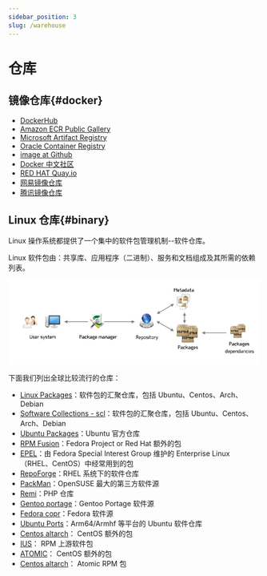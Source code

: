 ```yaml
---
sidebar_position: 3
slug: /warehouse
---
```


# 仓库

## 镜像仓库{#docker}

* [DockerHub](https://hub.docker.com/)
* [Amazon ECR Public Gallery](https://gallery.ecr.aws/)
* [Microsoft Artifact Registry](https://mcr.microsoft.com/)
* [Oracle Container Registry](https://container-registry.oracle.com/)
* [image at Github](https://github.com/search?q=wordpress+image&type=registrypackages)
* [Docker 中文社区](https://registry.docker-cn.com)
* [RED HAT Quay.io](https://quay.io/search)
* [网易镜像仓库](http://hub-mirror.c.163.com)
* [腾讯镜像仓库](https://mirror.ccs.tencentyun.com)

## Linux 仓库{#binary}

Linux 操作系统都提供了一个集中的软件包管理机制--软件仓库。 

Linux 软件包由：共享库、应用程序（二进制）、服务和文档组成及其所需的依赖列表。

![](./assets/linux-rpms-websoft9.png)

下面我们列出全球比较流行的仓库：

- [Linux Packages](https://linux-packages.com)：软件包的汇聚仓库，包括 Ubuntu、Centos、Arch、Debian
- [Software Collections - scl](https://www.softwarecollections.org/en/)：软件包的汇聚仓库，包括 Ubuntu、Centos、Arch、Debian
- [Ubuntu Packages](https://packages.ubuntu.com)：Ubuntu 官方仓库
- [RPM Fusion](https://rpmfusion.org)：Fedora Project or Red Hat 额外的包
- [EPEL](https://fedoraproject.org/wiki/EPEL)：由 Fedora Special Interest Group 维护的 Enterprise Linux（RHEL、CentOS）中经常用到的包
- [RepoForge](http://repoforge.org)：RHEL 系统下的软件仓库
- [PackMan](http://packman.links2linux.org)：OpenSUSE 最大的第三方软件源
- [Remi](https://www.remi.com)：PHP 仓库
- [Gentoo portage](https://www.gentoo.org)：Gentoo Portage 软件源
- [Fedora copr](https://copr.fedorainfracloud.org/)：Fedora 软件源
- [Ubuntu Ports](http://ports.ubuntu.com)：Arm64/Armhf 等平台的 Ubuntu 软件仓库
- [Centos altarch](http://mirror.centos.org/altarch)： CentOS 额外的包
- [IUS](https://ius.io)： RPM 上游软件包
- [ATOMIC](http://www.atomicorp.com/channels/atomic)： CentOS 额外的包
- [Centos altarch](http://mirror.centos.org/altarch)： Atomic RPM 包